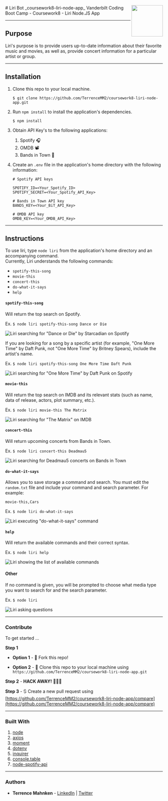 <img align="right" width="100" height="100" src="https://cdn.pixabay.com/photo/2018/05/15/20/47/microphone-3404243_960_720.png" >
# Liri Bot  
_coursework8-liri-node-app_  
Vanderbilt Coding Boot Camp - Coursework8 - Liri Node.JS App  

- - -

## Purpose  
Liri's purpose is to provide users up-to-date information about their favorite music and movies, as well as, provide concert information for a particular artist or group.

- - -

## Installation  
1. Clone this repo to your local machine.  

   ```$ git clone https://github.com/TerrenceMM2/coursework8-liri-node-app.git```  

2. Run `npm install` to install the application's dependencies.  

   ```$ npm install```  

3. Obtain API Key's to the following applications:
   1. Spotify 🎧  
   2. OMDB 📽  
   3. Bands in Town 🎤  


4. Create an `.env` file in the application's home directory with the following information:  
   ```
   # Spotify API keys

   SPOTIFY_ID=<Your_Spotify_ID>
   SPOTIFY_SECRET=<Your_Spotify_API_Key>

   # Bands in Town API key
   BANDS_KEY=<Your_BiT_API_Key>

   # OMDB API key
   OMDB_KEY=<Your_OMDB_API_Key>
   ```

- - -

## Instructions  
  
To use liri, type `node liri` from the application's home directory and an accompanying command.  
Currently, Liri understands the following commands:  
* `spotify-this-song`  
* `movie-this`  
* `concert-this`  
* `do-what-it-says`  
* `help`  

#### `spotify-this-song`  
Will return the top search on Spotify.  

Ex. ```$ node liri spotify-this-song Dance or Die```  
  
![Liri searching for "Dance or Die" by Starcadian on Spotify](../media/node_liri_spotify.gif?raw=true)

If you are looking for a song by a specific artist (for example, "One More Time" by Daft Punk, not "One More Time" by Britney Spears), include the artist's name.  

Ex. ```$ node liri spotify-this-song One More Time Daft Punk```  
  
![Liri searching for "One More Time" by Daft Punk on Spotify](../media/node_liri_spotify_artist.gif?raw=true)

#### `movie-this`
Will return the top search on IMDB and its relevant stats (such as name, data of release, actors, plot summary, etc.).  

Ex. ```$ node liri movie-this The Matrix```  
  
![Liri searching for "The Matrix" on IMDB](../media/node_liri_movie.gif?raw=true)

#### `concert-this`
Will return upcoming concerts from Bands in Town.  

Ex. ```$ node liri concert-this Deadmau5```
  
![Liri searching for Deadmau5 concerts on Bands in Town](../media/node_liri_concert.gif?raw=true)

#### `do-what-it-says`
Allows you to save storage a command and search. You must edit the `random.txt` file and include your command and search parameter. For example:
  
```movie-this,Cars```  

Ex. ```$ node liri do-what-it-says```
  
![Liri executing "do-what-it-says" command](../media/node_liri_do.gif?raw=true)

#### `help`
Will return the available commands and their correct syntax.  

Ex. ```$ node liri help```
  
![Liri showing the list of available commands](../media/node_liri_help.gif?raw=true)

#### Other
If no command is given, you will be prompted to choose what media type you want to search for and the search parameter.  

Ex. ```$ node liri```
  
![Liri asking questions](../media/node_liri.gif?raw=true)
  
- - -

### Contribute  

To get started ...

**Step 1**

- **Option 1** - 🍴 Fork this repo!

- **Option 2** - 👯 Clone this repo to your local machine using `https://github.com/TerrenceMM2/coursework8-liri-node-app.git`

**Step 2** - **HACK AWAY!** 🔨🔨🔨

**Step 3** - 🔃 Create a new pull request using [https://github.com/TerrenceMM2/coursework8-liri-node-app/compare](https://github.com/TerrenceMM2/coursework8-liri-node-app/compare)

- - -

### Built With
1. [node](https://nodejs.org/en/)
2. [axios](https://www.npmjs.com/package/axios)  
3. [moment](https://www.npmjs.com/package/moment)
4. [dotenv](https://www.npmjs.com/package/dotenv)
5. [inquirer](https://www.npmjs.com/package/inquirer)
6. [console.table](https://www.npmjs.com/package/console.table)
7. [node-spotify-api](https://www.npmjs.com/package/node-spotify-api)

- - -

### Authors
* **Terrence Mahnken** - [LinkedIn](https://www.linkedin.com/in/terrencemahnken/) | [Twitter](https://twitter.com/TerrenceMahnken)